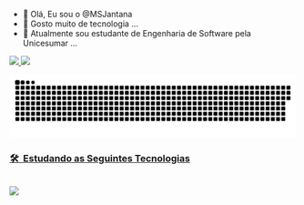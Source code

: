 - 👋 Olá, Eu sou o @MSJantana
- 👀 Gosto muito de tecnologia ...
- 🌱 Atualmente sou estudante de Engenharia de Software pela Unicesumar ...

 <div>
  <a href="https://github.com/MSJantana">
  <img height="180em" src="https://github-readme-stats.vercel.app/api?username=MSJantana&show_icons=true&theme=dark&include_all_commits=true&count_private=true"/>
  <img height="180em" src="https://github-readme-stats.vercel.app/api/top-langs/?username=MSJantana&layout=compact&langs_count=16&theme=dark"/>  
</div>

  ![Snake animation](https://github.com/MSJantana/MSJantana/blob/output/github-contribution-grid-snake.svg)
 
 <h3> 🛠 &nbsp;Estudando as Seguintes Tecnologias</h3>
 

 
 <code> <img height="50" src="https://www.vectorlogo.zone/logos/java/java-ar21.svg"> </code>
 
 
 
<!---
MSJantana/MSJantana is a ✨ special ✨ repository because its `README.md` (this file) appears on your GitHub profile.
You can click the Preview link to take a look at your changes.
--->
